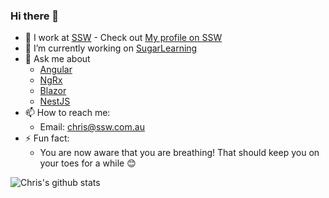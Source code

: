 ### Hi there 👋

- 💼 I work at [SSW](https://ssw.com.au) - Check out [My profile on SSW](https://www.ssw.com.au/people/chris-clement)
- 🔭 I’m currently working on [SugarLearning](https://sugarlearning.com)
- 💬 Ask me about
  - [Angular](https://angular.io/)
  - [NgRx](https://ngrx.io/)
  - [Blazor](https://dotnet.microsoft.com/en-us/apps/aspnet/web-apps/blazor)
  - [NestJS](https://nestjs.com/)
- 📫 How to reach me:
  - Email: <a href="mailto:chris@ssw.com.au">chris@ssw.com.au</a>
- ⚡ Fun fact:
  - You are now aware that you are breathing! That should keep you on your toes for a while 😊

<!--
**christoment/christoment** is a ✨ _special_ ✨ repository because its `README.md` (this file) appears on your GitHub profile.

Here are some ideas to get you started:

- 🔭 I’m currently working on ...
- 🌱 I’m currently learning ...
- 👯 I’m looking to collaborate on ...
- 🤔 I’m looking for help with ...
- 💬 Ask me about ...
- 📫 How to reach me: ...
- 😄 Pronouns: ...
- ⚡ Fun fact: ...
-->

![Chris's github stats](https://github-readme-stats.vercel.app/api/?username=christoment&show_icons=true&title_color=fff&icon_color=79ff97&text_color=9f9f9f&bg_color=151515)
